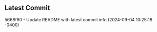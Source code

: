 
## Latest Commit
5668f90 - Update README with latest commit info (2024-09-04 10:25:18 -0400) <Yunxi-Zhou>
